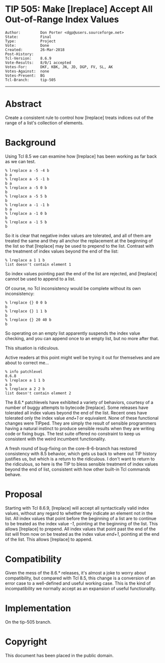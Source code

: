 # TIP 505: Make [lreplace] Accept All Out-of-Range Index Values
	Author:         Don Porter <dgp@users.sourceforge.net>
	State:          Final
	Type:           Project
	Vote:           Done
	Created:        26-Mar-2018
	Post-History:   
	Tcl-Version:	8.6.9
	Vote-Results:   8/0/1 accepted
	Votes-For:      DKF, KBK, JN, JD, DGP, FV, SL, AK
	Votes-Against:  none
	Votes-Present:  BG
	Tcl-Branch:     tip-505
-----

# Abstract

Create a consistent rule to control how [lreplace] treats indices
out of the range of a list's collection of elements.

# Background

Using Tcl 8.5 we can examine how [lreplace] has been working as far back
as we can test.

	% lreplace a -5 -4 b
	b a
	% lreplace a -5 -1 b
	b a
	% lreplace a -5 0 b
	b
	% lreplace a -5 5 b
	b
	% lreplace a -1 -1 b
	b a
	% lreplace a -1 0 b
	b
	% lreplace a -1 5 b
	b

So it is clear that negative index values are tolerated, and all of
them are treated the same and they all anchor the replacement at
the beginning of the list so that [lreplace] may be used to prepend
to the list. Contrast with the treatment of index values beyond the
end of the list:

	% lreplace a 1 1 b
	list doesn't contain element 1

So index values pointing past the end of the list are rejected, and
[lreplace] cannot be used to append to a list.

Of course, no Tcl inconsistency would be complete without its own
inconsistency:

	% lreplace {} 0 0 b
	b
	% lreplace {} 1 1 b
	b
	% lreplace {} 20 40 b
	b

So operating on an empty list apparently suspends the index value checking,
and you can append once to an empty list, but no more after that.

This situation is ridiculous.

Active readers at this point might well be trying it out for
themselves and are about to correct me...

	% info patchlevel
	8.6.8
	% lreplace a 1 1 b
	a b
	% lreplace a 2 2 b
	list doesn't contain element 2

The 8.6.\* patchlevels have exhibited a variety of behaviors,
courtesy of a number of buggy attempts to bytecode [lreplace].
Some releases have tolerated all index values beyond the end
of the list.  Recent ones have tolerated only the index value
*end+1* or equivalent. None of these functional changes were 
TIPped. They are simply the result of sensible programmers having
a natural instinct to produce sensible results when they are
writing code or fixing bugs. The test suite offered no constraint
to keep us consistent with the weird incumbent functionality.

A fresh round of bug-fixing on the core-8-6-branch has restored
consistency with 8.5 behavior, which gets us back to where out
TIP history justifies us, but which is a return to the ridiculous.
I don't want to return to the ridiculous, so here is the TIP to
bless sensible treatment of index values beyond the end of list,
consistent with how other built-in Tcl commands behave.

# Proposal

Starting with Tcl 8.6.9, [lreplace] will accept all syntactically 
valid index values, without any regard to whether they indicate an
element not in the list. All index values that point before the
beginning of a list are to continue to be treated as the index
value *-1*, pointing at the beginning of the list. This allows
[lreplace] to prepend. All index values that point past the end of
the list will from now on be treated as the index value *end+1*,
pointing at the end of the list. This allows [lreplace] to append.

# Compatibility

Given the mess of the 8.6.\* releases, it's almost a joke to
worry about compatibility, but compared with Tcl 8.5, this
change is a conversion of an error case to a well-defined and
useful working case. This is the kind of incompatibility we
normally accept as an expansion of useful functionality.

# Implementation

On the tip-505 branch.

# Copyright

This document has been placed in the public domain.

